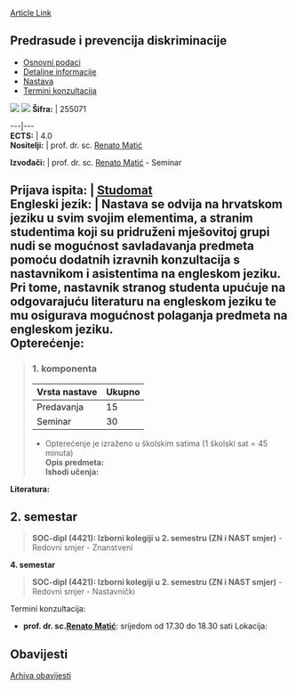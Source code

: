 [Article Link](https://www.fhs.hr/predmet/ppd_b)

## Predrasude i prevencija diskriminacije
  * [Osnovni podaci](https://www.fhs.hr/predmet/ppd_b#v1id-523808_211921_1_0 "Osnovni podaci")
  * [Detaljne informacije](https://www.fhs.hr/predmet/ppd_b#v1id-523808_211921_1_1 "Detaljne informacije")
  * [Nastava](https://www.fhs.hr/predmet/ppd_b#v1id-523808_211921_1_2 "Nastava")
  * [Termini konzultacija](https://www.fhs.hr/predmet/ppd_b#v1id-523808_211921_1_3 "Termini konzultacija")


[![](https://www.fhs.hr/img/flags/gif/hr.gif)](https://www.fhs.hr/predmet/ppd_b) [![](https://www.fhs.hr/img/flags/gif/gb.gif)](https://www.fhs.hr/en/course/padp_b)
**Šifra:** |  255071  
  
---|---  
**ECTS:** |  4.0   
**Nositelji:** |  prof. dr. sc. [Renato Matić](https://www.fhs.hr/djelatnik/renato.matic)   
  
**Izvođači:** |  prof. dr. sc. [Renato Matić](https://www.fhs.hr/djelatnik/renato.matic) - Seminar  
  
**Prijava ispita:** |  [Studomat](http://www.isvu.hr/studomat)  
**Engleski jezik:** |  Nastava se odvija na hrvatskom jeziku u svim svojim elementima, a stranim studentima koji su pridruženi mješovitoj grupi nudi se mogućnost savladavanja predmeta pomoću dodatnih izravnih konzultacija s nastavnikom i asistentima na engleskom jeziku. Pri tome, nastavnik stranog studenta upućuje na odgovarajuću literaturu na engleskom jeziku te mu osigurava mogućnost polaganja predmeta na engleskom jeziku.   
**Opterećenje:**  
---  
> ### 1. komponenta
> | Vrsta nastave | Ukupno  
> ---|---  
> Predavanja | 15  
> Seminar | 30  
> * Opterećenje je izraženo u školskim satima (1 školski sat = 45 minuta)   
**Opis predmeta:**  
> **Ishodi učenja:**  

  
**Literatura:**  

  
**2. semestar**  
---  
> **SOC-dipl (4421): Izborni kolegiji u 2. semestru (ZN i NAST smjer)** - Redovni smjer - Znanstveni  
>   
  
**4. semestar**  
> **SOC-dipl (4421): Izborni kolegiji u 2. semestru (ZN i NAST smjer)** - Redovni smjer - Nastavnički  
>   
Termini konzultacija: 
  * **prof. dr. sc.[Renato Matić](https://www.fhs.hr/djelatnik/renato.matic)**: 
srijedom od 17.30 do 18.30 sati
Lokacija: 


## Obavijesti
[Arhiva obavijesti](https://www.fhs.hr/predmet/ppd_b?@=21kyh#news_122861 "Arhiva obavijesti")
